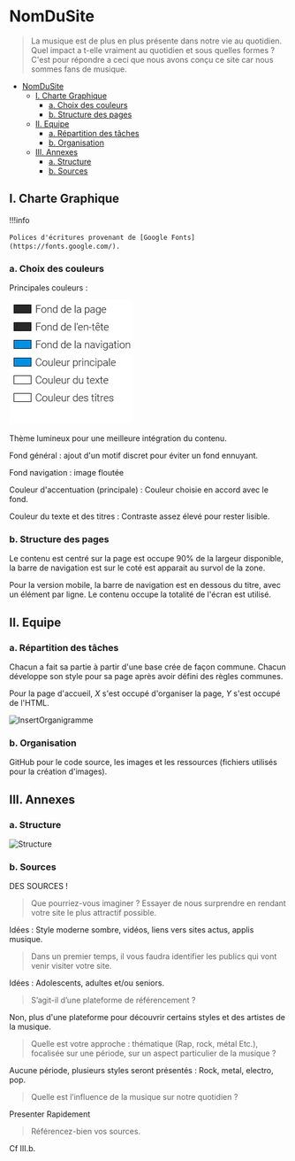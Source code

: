# NomDuSite

> La musique est de plus en plus présente dans notre vie au quotidien. Quel impact a t-elle vraiment au quotidien et sous quelles formes ? C'est pour répondre a ceci que nous avons conçu ce site car nous sommes fans de musique.

- [NomDuSite](#nomdusite)
  - [I. Charte Graphique](#i-charte-graphique)
    - [a. Choix des couleurs](#a-choix-des-couleurs)
    - [b. Structure des pages](#b-structure-des-pages)
  - [II. Equipe](#ii-equipe)
    - [a. Répartition des tâches](#a-r%c3%a9partition-des-t%c3%a2ches)
    - [b. Organisation](#b-organisation)
  - [III. Annexes](#iii-annexes)
    - [a. Structure](#a-structure)
    - [b. Sources](#b-sources)

## I. Charte Graphique

  !!!info

    Polices d'écritures provenant de [Google Fonts](https://fonts.google.com/).

### a. Choix des couleurs

Principales couleurs :

![MainColors](/res/palette.png)

Thème lumineux pour une meilleure intégration du contenu.

Fond général : ajout d'un motif discret pour éviter un fond ennuyant.

Fond navigation : image floutée

Couleur d'accentuation (principale) : Couleur choisie en accord avec le fond.

Couleur du texte et des titres : Contraste assez élevé pour rester lisible.

### b. Structure des pages

Le contenu est centré sur la page est occupe 90% de la largeur disponible, la barre de navigation est sur le coté est apparait au survol de la zone.

Pour la version mobile, la barre de navigation est en dessous du titre, avec un élément par ligne. Le contenu occupe la totalité de l'écran est utilisé.

## II. Equipe

### a. Répartition des tâches

Chacun a fait sa partie à partir d'une base crée de façon commune. Chacun développe son style pour sa page après avoir défini des règles communes.

Pour la page d'accueil, *X* s'est occupé d'organiser la page, *Y* s'est occupé de l'HTML.

![InsertOrganigramme](/res/orga.jpg)

### b. Organisation

GitHub pour le code source, les images et les ressources (fichiers utilisés pour la création d'images).

## III. Annexes

### a. Structure

![Structure](/res/orga.jpg)

### b. Sources

DES SOURCES !

> Que pourriez-vous imaginer ? Essayer de nous surprendre en rendant votre site le plus attractif possible.

Idées : Style moderne sombre, vidéos, liens vers sites actus, applis musique.

> Dans un premier temps, il vous faudra identifier les publics qui vont venir visiter votre site.

Idées : Adolescents, adultes et/ou seniors.

> S’agit-il d’une plateforme de référencement ?

Non, plus d'une plateforme pour découvrir certains styles et des artistes de la musique.

> Quelle est votre approche : thématique (Rap, rock, métal Etc.),  focalisée sur une période, sur un aspect particulier de la musique ?

Aucune période, plusieurs styles seront présentés : Rock, metal, electro, pop.

> Quelle est l’influence de la musique sur notre quotidien ?

Presenter Rapidement

> Référencez-bien vos sources.

Cf III.b.
